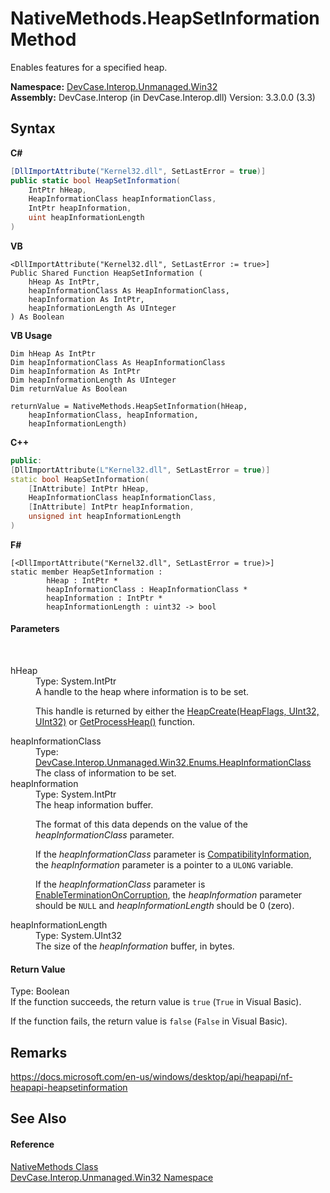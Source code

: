 # NativeMethods.HeapSetInformation Method 
 

Enables features for a specified heap.

**Namespace:**&nbsp;<a href="N_DevCase_Interop_Unmanaged_Win32">DevCase.Interop.Unmanaged.Win32</a><br />**Assembly:**&nbsp;DevCase.Interop (in DevCase.Interop.dll) Version: 3.3.0.0 (3.3)

## Syntax

**C#**<br />
``` C#
[DllImportAttribute("Kernel32.dll", SetLastError = true)]
public static bool HeapSetInformation(
	IntPtr hHeap,
	HeapInformationClass heapInformationClass,
	IntPtr heapInformation,
	uint heapInformationLength
)
```

**VB**<br />
``` VB
<DllImportAttribute("Kernel32.dll", SetLastError := true>]
Public Shared Function HeapSetInformation ( 
	hHeap As IntPtr,
	heapInformationClass As HeapInformationClass,
	heapInformation As IntPtr,
	heapInformationLength As UInteger
) As Boolean
```

**VB Usage**<br />
``` VB Usage
Dim hHeap As IntPtr
Dim heapInformationClass As HeapInformationClass
Dim heapInformation As IntPtr
Dim heapInformationLength As UInteger
Dim returnValue As Boolean

returnValue = NativeMethods.HeapSetInformation(hHeap, 
	heapInformationClass, heapInformation, 
	heapInformationLength)
```

**C++**<br />
``` C++
public:
[DllImportAttribute(L"Kernel32.dll", SetLastError = true)]
static bool HeapSetInformation(
	[InAttribute] IntPtr hHeap, 
	HeapInformationClass heapInformationClass, 
	[InAttribute] IntPtr heapInformation, 
	unsigned int heapInformationLength
)
```

**F#**<br />
``` F#
[<DllImportAttribute("Kernel32.dll", SetLastError = true)>]
static member HeapSetInformation : 
        hHeap : IntPtr * 
        heapInformationClass : HeapInformationClass * 
        heapInformation : IntPtr * 
        heapInformationLength : uint32 -> bool 

```


#### Parameters
&nbsp;<dl><dt>hHeap</dt><dd>Type: System.IntPtr<br />A handle to the heap where information is to be set. 

 This handle is returned by either the <a href="M_DevCase_Interop_Unmanaged_Win32_NativeMethods_HeapCreate">HeapCreate(HeapFlags, UInt32, UInt32)</a> or <a href="M_DevCase_Interop_Unmanaged_Win32_NativeMethods_GetProcessHeap">GetProcessHeap()</a> function.</dd><dt>heapInformationClass</dt><dd>Type: <a href="T_DevCase_Interop_Unmanaged_Win32_Enums_HeapInformationClass">DevCase.Interop.Unmanaged.Win32.Enums.HeapInformationClass</a><br />The class of information to be set.</dd><dt>heapInformation</dt><dd>Type: System.IntPtr<br />The heap information buffer. 

 The format of this data depends on the value of the *heapInformationClass* parameter. 

 If the *heapInformationClass* parameter is <a href="T_DevCase_Interop_Unmanaged_Win32_Enums_HeapInformationClass">CompatibilityInformation</a>, the *heapInformation* parameter is a pointer to a `ULONG` variable. 

 If the *heapInformationClass* parameter is <a href="T_DevCase_Interop_Unmanaged_Win32_Enums_HeapInformationClass">EnableTerminationOnCorruption</a>, the *heapInformation* parameter should be `NULL` and *heapInformationLength* should be 0 (zero).</dd><dt>heapInformationLength</dt><dd>Type: System.UInt32<br />The size of the *heapInformation* buffer, in bytes.</dd></dl>

#### Return Value
Type: Boolean<br />If the function succeeds, the return value is `true` (`True` in Visual Basic). 

 If the function fails, the return value is `false` (`False` in Visual Basic).

## Remarks
<a href="https://docs.microsoft.com/en-us/windows/desktop/api/heapapi/nf-heapapi-heapsetinformation" target="_blank">https://docs.microsoft.com/en-us/windows/desktop/api/heapapi/nf-heapapi-heapsetinformation</a>

## See Also


#### Reference
<a href="T_DevCase_Interop_Unmanaged_Win32_NativeMethods">NativeMethods Class</a><br /><a href="N_DevCase_Interop_Unmanaged_Win32">DevCase.Interop.Unmanaged.Win32 Namespace</a><br />